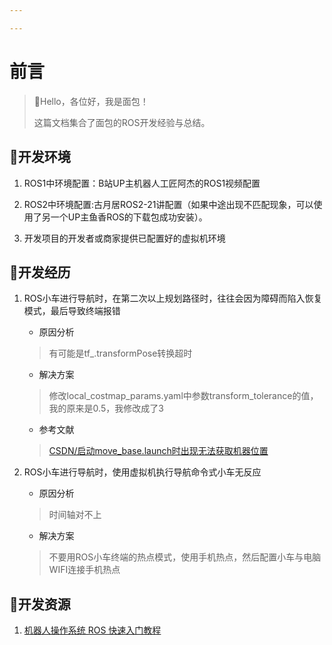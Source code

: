 ```yaml
---

---
```


# 前言

>  🍊Hello，各位好，我是面包！
>
> 这篇文档集合了面包的ROS开发经验与总结。
>


## 🍅开发环境

1. ROS1中环境配置：B站UP主机器人工匠阿杰的ROS1视频配置	

2. ROS2中环境配置:古月居ROS2-21讲配置（如果中途出现不匹配现象，可以使用了另一个UP主鱼香ROS的下载包成功安装）。

3. 开发项目的开发者或商家提供已配置好的虚拟机环境

## 🥯开发经历

1. ROS小车进行导航时，在第二次以上规划路径时，往往会因为障碍而陷入恢复模式，最后导致终端报错

	* 原因分析

	>有可能是tf_.transformPose转换超时

	* 解决方案

	>修改local_costmap_params.yaml中参数transform_tolerance的值，我的原来是0.5，我修改成了3

	* 参考文献

	> [CSDN/启动move_base.launch时出现无法获取机器位置](https://blog.csdn.net/weixin_47807142/article/details/110846481)

2. ROS小车进行导航时，使用虚拟机执行导航命令式小车无反应

	* 原因分析

	>时间轴对不上

	* 解决方案

	>不要用ROS小车终端的热点模式，使用手机热点，然后配置小车与电脑WIFI连接手机热点



## 🍱开发资源

1. [机器人操作系统 ROS 快速入门教程](https://www.bilibili.com/video/BV1BP4y1o7pw?vd_source=33bcedbe2b2c83299996ed742b2f673a)

